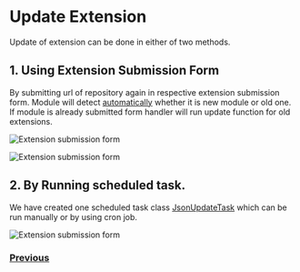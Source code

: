 # Update Extension 

Update of extension can be done in either of two methods.

## 1. Using Extension Submission Form

 By submitting url of repository again in respective extension submission form. Module will detect [automatically](https://github.com/vikas-srivastava/extensionmanager/blob/master/code/page_type/ExtensionHolder.php#L85) whether it is new module or old one. If module is already submitted form handler will run update function for old extensions. 

![Extension submission form](https://github.com/vikas-srivastava/extensionmanager/raw/master/docs/img/module-submission-form.png)

![Extension submission form](https://github.com/vikas-srivastava/extensionmanager/raw/master/docs/img/update-by-form.png)

## 2. By Running scheduled task. 

We have created one scheduled task class [JsonUpdateTask](https://github.com/vikas-srivastava/extensionmanager/blob/master/code/task/JsonUpdateTask.php#L1) which can be run manually or by using cron job. 

![Extension submission form](https://github.com/vikas-srivastava/extensionmanager/raw/master/docs/img/update-by-cron.png)

### 	[Previous](https://github.com/vikas-srivastava/extensionmanager/blob/master/docs/en/topics/detail-module-page.md)